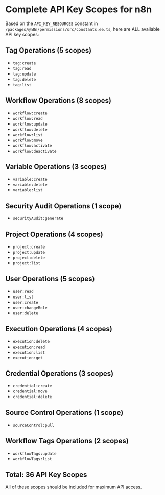 # Complete API Key Scopes for n8n

Based on the `API_KEY_RESOURCES` constant in `/packages/@n8n/permissions/src/constants.ee.ts`, here are ALL available API key scopes:

## Tag Operations (5 scopes)
- `tag:create`
- `tag:read` 
- `tag:update`
- `tag:delete`
- `tag:list`

## Workflow Operations (8 scopes)
- `workflow:create`
- `workflow:read`
- `workflow:update` 
- `workflow:delete`
- `workflow:list`
- `workflow:move`
- `workflow:activate`
- `workflow:deactivate`

## Variable Operations (3 scopes)
- `variable:create`
- `variable:delete`
- `variable:list`

## Security Audit Operations (1 scope)
- `securityAudit:generate`

## Project Operations (4 scopes)
- `project:create`
- `project:update`
- `project:delete`
- `project:list`

## User Operations (5 scopes)
- `user:read`
- `user:list`
- `user:create`
- `user:changeRole`
- `user:delete`

## Execution Operations (4 scopes)
- `execution:delete`
- `execution:read`
- `execution:list`
- `execution:get`

## Credential Operations (3 scopes)
- `credential:create`
- `credential:move`
- `credential:delete`

## Source Control Operations (1 scope)
- `sourceControl:pull`

## Workflow Tags Operations (2 scopes)
- `workflowTags:update`
- `workflowTags:list`

## Total: 36 API Key Scopes

All of these scopes should be included for maximum API access.